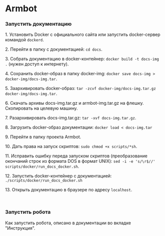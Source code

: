 <h1>Armbot</h1>
<h3>Запустить документацию</h3>
<p>1. Установить Docker с официального сайта или запустить docker-сервер командой <code>dockerd</code>.</p>
<p>2. Перейти в папку с документацией: <code>cd docs</code>.</p>
<p>3. Собрать документацию в docker-контейнер: <code>docker build -t docs-img .</code> (нужен доступ к интернету).</p>
<p>4. Сохранить docker-образ в папку docker-img: <code>docker save docs-img > docker-img/docs-img.tar</code>.</p>
<p>5. Заархивировать docker-образ: <code>tar -zcvf docker-img/docs-img.tar.gz docker-img/docs-img.tar</code>.</p>
<p>6. Скачать архивы docs-img.tar.gz и armbot-img.tar.gz на флешку. Скопировать на целевую машину.</p>
<p>7. Разархивировать docs-img.tar.gz: <code>tar -xvf docs-img.tar.gz</code>.</p>
<p>8. Загрузить docker-образ документации: <code>docker load < docs-img.tar</code></p>
<p>9. Перейти в папку проекта Armbot.</p>
<p>10. Дать права на запуск скриптов: <code>sudo chmod +x scripts/*sh</code>.</p>
<p>11. Исправить ошибку переда запуском скриптов (преобразование окончаний строк из формата DOS в формат UNIX): 
<code>sed -i -e 's/\r$//' scripts/docker/run_docs_docker.sh</code>.</p>
<p>12. Запустить docker-контейнер с документацией: <code>./scripts/docker/run_docs_docker.sh</code></p>
<p>13. Открыть документацию в браузере по адресу <code>localhost</code>.</p>
<p><br /></p>
<h3>Запустить робота</h3>
<p>Как запустить робота, описано в документации во вкладке "Инструкция".</p>